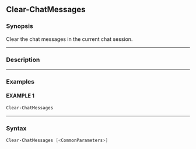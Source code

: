 Clear-ChatMessages
------------------




### Synopsis
Clear the chat messages in the current chat session.



---


### Description


---


### Examples
#### EXAMPLE 1
```PowerShell
Clear-ChatMessages
```



---


### Syntax
```PowerShell
Clear-ChatMessages [<CommonParameters>]
```
